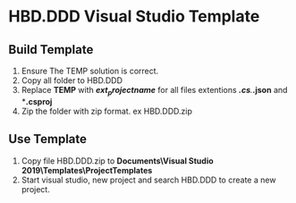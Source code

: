 # HBD.DDD Visual Studio Template



## Build Template

1. Ensure The TEMP solution is correct.
2. Copy all folder to HBD.DDD
3. Replace **TEMP** with **$ext_projectname$** for all files extentions ***.cs**.***.json** and ***.csproj**
4. Zip the folder with zip format. ex HBD.DDD.zip

## Use Template

1. Copy file HBD.DDD.zip to **Documents\Visual Studio 2019\Templates\ProjectTemplates**
2. Start visual studio, new project and search HBD.DDD to create a new project.

